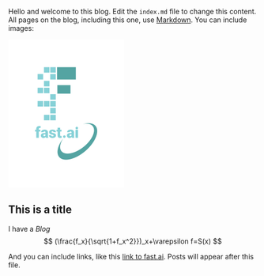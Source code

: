 Hello and welcome to this blog. Edit the `index.md` file to change this content. All pages on the blog, including this one, use [Markdown](https://guides.github.com/features/mastering-markdown/). You can include images:

![Image of fast.ai logo](images/logo.png)

## This is a title

I have a *Blog*
$$
(\frac{f_x}{\sqrt{1+f_x^2}})_x+\varepsilon f=S(x)
$$


And you can include links, like this [link to fast.ai](https://www.fast.ai). Posts will appear after this file. 
